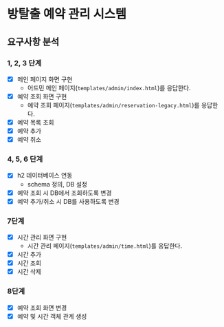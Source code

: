# 방탈출 예약 관리 시스템

## 요구사항 분석

### 1, 2, 3 단계

- [x] 메인 페이지 화면 구현 
  - 어드민 메인 페이지(`templates/admin/index.html`)를 응답한다.
- [x] 예약 조회 화면 구현
  - 예약 조회 페이지(`templates/admin/reservation-legacy.html`)를 응답한다.
- [x] 예약 목록 조회
- [x] 예약 추가
- [x] 예약 취소

### 4, 5, 6 단계
- [x] h2 데이터베이스 연동
  - schema 정의, DB 설정
- [x] 예약 조회 시 DB에서 조회하도록 변경
- [x] 예약 추가/취소 시 DB를 사용하도록 변경

### 7단계
- [x] 시간 관리 화면 구현
  - 시간 관리 페이지(`templates/admin/time.html`)를 응답한다.
- [x] 시간 추가
- [x] 시간 조회
- [x] 시간 삭제

### 8단계
- [x] 예약 조회 화면 변경
- [x] 예약 및 시간 객체 관계 생성
